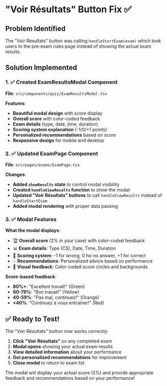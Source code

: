 # "Voir Résultats" Button Fix ✅

## Problem Identified
The "Voir Résultats" button was calling `handleStartExam(exam)` which took users to the pre-exam rules page instead of showing the actual exam results.

## Solution Implemented

### 1. ✅ Created ExamResultsModal Component
**File**: `src/components/quiz/ExamResultsModal.tsx`

**Features**:
- **Beautiful modal design** with score display
- **Overall score** with color-coded feedback
- **Exam details** (type, date, time, duration)
- **Scoring system explanation** (-1/0/+1 points)
- **Personalized recommendations** based on score
- **Responsive design** for mobile and desktop

### 2. ✅ Updated ExamPage Component
**File**: `src/pages/exams/ExamPage.tsx`

**Changes**:
- **Added `showResults` state** to control modal visibility
- **Created `handleViewResults` function** to show the modal
- **Updated "Voir Résultats" buttons** to call `handleViewResults` instead of `handleStartExam`
- **Added modal rendering** with proper data passing

### 3. ✅ Modal Features

**What the modal displays**:
- 🏆 **Overall score** (2% in your case) with color-coded feedback
- 📊 **Exam details**: Type (CS), Date, Time, Duration
- 📝 **Scoring system**: -1 for wrong, 0 for no answer, +1 for correct
- 💡 **Recommendations**: Personalized advice based on performance
- 🎨 **Visual feedback**: Color-coded score circles and backgrounds

**Score-based feedback**:
- **80%+**: "Excellent travail!" (Green)
- **60-79%**: "Bon travail!" (Yellow)  
- **40-59%**: "Pas mal, continuez!" (Orange)
- **<40%**: "Continuez à vous entraîner!" (Red)

## ✅ Ready to Test!

The "Voir Résultats" button now works correctly:

1. **Click "Voir Résultats"** on any completed exam
2. **Modal opens** showing your actual exam results
3. **View detailed information** about your performance
4. **Get personalized recommendations** for improvement
5. **Close modal** to return to exam list

The modal will display your actual score (2%) and provide appropriate feedback and recommendations based on your performance!
